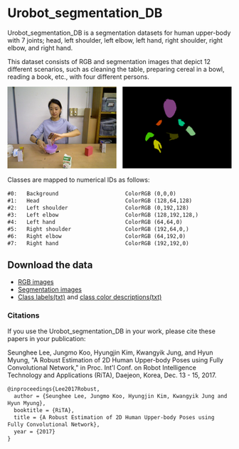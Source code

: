 # Urobot_segmentation_DB

Urobot_segmentation_DB is a segmentation datasets for human upper-body with 7 joints; head, left shoulder, left elbow, left hand, right shoulder, right elbow, and right hand.

This dataset consists of RGB and segmentation images that depict 12 different scenarios, such as cleaning the table, preparing cereal in a bowl, reading a book, etc., with four different persons. 


![An example of segmentation dataset](./examples.png) 



Classes are mapped to numerical IDs as follows:
```
#0:   Background                     ColorRGB (0,0,0)
#1:   Head                           ColorRGB (128,64,128)
#2:   Left shoulder                  ColorRGB (0,192,128)
#3:   Left elbow                     ColorRGB (128,192,128,)
#4:   Left hand                      ColorRGB (64,64,0)
#5:   Right shoulder                 ColorRGB (192,64,0,)
#6:   Right elbow                    ColorRGB (64,192,0)
#7:   Right hand                     ColorRGB (192,192,0)
```


## Download the data
- [RGB images](https://drive.google.com/open?id=12za3F-GqXGXVYkHGrbbK8NdaNLUow3pi)
- [Segmentation images](https://drive.google.com/open?id=1RL_LDZckXLKA27EcyHfOopmZzT0jNMxB)
- [Class labels(txt)](https://drive.google.com/open?id=1wVE1qkP_h2pYVpvMBtOwP-GbEsFz0uTE) and [class color descriptions(txt)](https://drive.google.com/open?id=12Bogj36gLoIyWfEr_Cp9-Nl1ZChlsItK)


### Citations
If you use the Urobot_segmentation_DB in your work, please cite these papers in your publication:

Seunghee Lee, Jungmo Koo, Hyungjin Kim, Kwangyik Jung, and Hyun Myung, "A Robust Estimation of 2D Human Upper-body Poses using Fully Convolutional Network," in Proc. Int'l Conf. on Robot Intelligence Technology and Applications (RiTA), Daejeon, Korea, Dec. 13 - 15, 2017. 


    @inproceedings{Lee2017Robust,
      author = {Seunghee Lee, Jungmo Koo, Hyungjin Kim, Kwangyik Jung and Hyun Myung},
      booktitle = {RiTA},
      title = {A Robust Estimation of 2D Human Upper-body Poses using Fully Convolutional Network},
      year = {2017}
    }

